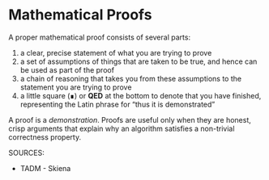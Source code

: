 # Mathematical Proofs

A proper mathematical proof consists of several parts:
1. a clear, precise statement of what you are trying to prove
1. a set of assumptions of things that are taken to be true, and hence can be used as part of the proof
1. a chain of reasoning that takes you from these assumptions to the statement you are trying to prove
1. a little square (&#x220E;) or **QED** at the bottom to denote that you have finished, representing the Latin phrase for “thus it is demonstrated”

A proof is a *demonstration*. Proofs are useful only when they are honest, crisp arguments that explain why an algorithm satisfies a non-trivial correctness property.

SOURCES:
* TADM - Skiena